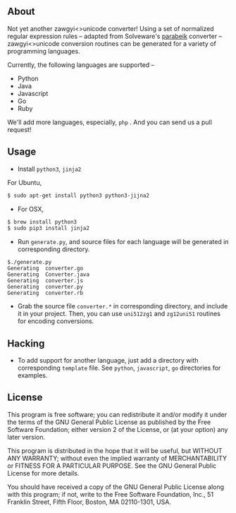 ## About ##

Not yet another zawgyi<>unicode converter! Using a set of normalized regular expression rules – adapted from Solveware's [parabeik](https://github.com/ngwestar/parabaik) converter –  zawgyi<>unicode conversion routines can be generated for a variety of programming languages.

Currently, the following languages are supported –

* Python
* Java
* Javascript
* Go
* Ruby

We'll add more languages, especially, `php` . And you can send us a pull request!

## Usage ##

+ Install `python3`, `jinja2`

For Ubuntu,
```bash
$ sudo apt-get install python3 python3-jijna2
```

+ For OSX,
```bash
$ brew install python3
$ sudo pip3 install jinja2
```

+ Run `generate.py`, and source files for each language will be generated in corresponding directory.
```
$./generate.py
Generating  converter.go
Generating  Converter.java
Generating  converter.js
Generating  converter.py
Generating  converter.rb
```

+ Grab the source file `converter.*` in corresponding directory, and include it in your project. Then, you can use `uni512zg1` and `zg12uni51` routines for encoding conversions.

## Hacking

+ To add support for another language, just add a directory with corresponding `template` file. See `python`, `javascript`, `go` directories for examples.

## License ##

This program is free software; you can redistribute it and/or
modify it under the terms of the GNU General Public License
as published by the Free Software Foundation; either version 2
of the License, or (at your option) any later version.

This program is distributed in the hope that it will be useful,
but WITHOUT ANY WARRANTY; without even the implied warranty of
MERCHANTABILITY or FITNESS FOR A PARTICULAR PURPOSE.  See the
GNU General Public License for more details.

You should have received a copy of the GNU General Public License
along with this program; if not, write to the Free Software
Foundation, Inc., 51 Franklin Street, Fifth Floor, Boston, MA  02110-1301, USA.
